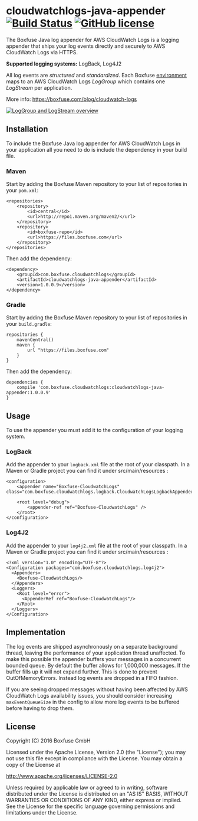 # cloudwatchlogs-java-appender [![Build Status](https://api.travis-ci.org/boxfuse/cloudwatchlogs-java-appender.svg)](https://travis-ci.org/boxfuse/cloudwatchlogs-java-appender) [![GitHub license](https://img.shields.io/badge/license-Apache%20License%202.0-blue.svg?style=flat)](http://www.apache.org/licenses/LICENSE-2.0)

The Boxfuse Java log appender for AWS CloudWatch Logs is a logging appender that ships your log events directly and securely to AWS CloudWatch Logs via HTTPS.

**Supported logging systems:** LogBack, Log4J2

All log events are *structured* and *standardized*. Each Boxfuse [environment](https://boxfuse.com/docs/environments) maps to an AWS CloudWatch Logs
*LogGroup* which contains one *LogStream* per application.

More info: https://boxfuse.com/blog/cloudwatch-logs

[![LogGroup and LogStream overview](https://boxfuse.com/assets/img/cloudwatch-logs.png)](https://boxfuse.com/blog/cloudwatch-logs) 

## Installation

To include the Boxfuse Java log appender for AWS CloudWatch Logs in your application all you need to do is include the dependency in your build file.

### Maven

Start by adding the Boxfuse Maven repository to your list of repositories in your `pom.xml`:

```
<repositories>
    <repository>
        <id>central</id>
        <url>http://repo1.maven.org/maven2/</url>
    </repository>
    <repository>
        <id>boxfuse-repo</id>
        <url>https://files.boxfuse.com</url>
    </repository>
</repositories>
```

Then add the dependency:

```
<dependency>
    <groupId>com.boxfuse.cloudwatchlogs</groupId>
    <artifactId>cloudwatchlogs-java-appender</artifactId>
    <version>1.0.0.9</version>
</dependency>
```

### Gradle

Start by adding the Boxfuse Maven repository to your list of repositories in your `build.gradle`:

```
repositories {
    mavenCentral()
    maven {
        url "https://files.boxfuse.com"
    }
}
```

Then add the dependency:

```
dependencies {
    compile 'com.boxfuse.cloudwatchlogs:cloudwatchlogs-java-appender:1.0.0.9'
}
```

## Usage

To use the appender you must add it to the configuration of your logging system.

### LogBack

Add the appender to your `logback.xml` file at the root of your classpath. In a Maven or Gradle project you can find it under src/main/resources :

```
<configuration>
    <appender name="Boxfuse-CloudwatchLogs" class="com.boxfuse.cloudwatchlogs.logback.CloudwatchLogsLogbackAppender"/>

    <root level="debug">
        <appender-ref ref="Boxfuse-CloudwatchLogs" />
    </root>
</configuration>
```

### Log4J2

Add the appender to your `log4j2.xml` file at the root of your classpath. In a Maven or Gradle project you can find it under src/main/resources :

```
<?xml version="1.0" encoding="UTF-8"?>
<Configuration packages="com.boxfuse.cloudwatchlogs.log4j2">
  <Appenders>
    <Boxfuse-CloudwatchLogs/>
  </Appenders>
  <Loggers>
    <Root level="error">
      <AppenderRef ref="Boxfuse-CloudwatchLogs"/>
    </Root>
  </Loggers>
</Configuration>
```

## Implementation

The log events are shipped asynchronously on a separate background thread, leaving the performance of your application thread unaffected.
 To make this possible the appender buffers your messages in a concurrent bounded queue. By default the buffer allows for 1,000,000 messages.
 If the buffer fills up it will not expand further. This is done to prevent OutOfMemoryErrors. Instead log events are dropped in a FIFO fashion.
 
 If you are seeing dropped messages without having been affected by AWS CloudWatch Logs availability issues,
 you should consider increasing `maxEventQueueSize` in the config to allow more log events to be buffered before having to drop them.
 
## License

Copyright (C) 2016 Boxfuse GmbH

Licensed under the Apache License, Version 2.0 (the "License"); you may not use this file except in compliance with the License. You may obtain a copy of the License at

http://www.apache.org/licenses/LICENSE-2.0

Unless required by applicable law or agreed to in writing, software distributed under the License is distributed on an "AS IS" BASIS, WITHOUT WARRANTIES OR CONDITIONS OF ANY KIND, either express or implied. See the License for the specific language governing permissions and limitations under the License.